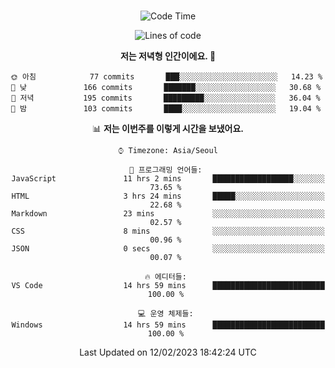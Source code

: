 <div align="center">

<br />

 <!--START_SECTION:waka-->
![Code Time](http://img.shields.io/badge/Code%20Time-292%20hrs%2044%20mins-blue)

![Lines of code](https://img.shields.io/badge/%EC%A0%80%EB%8A%94%20%EC%97%AC%ED%83%9C%EA%B9%8C%EC%A7%80%20-504%20Thousand%20%EC%A4%84%EC%9D%98%20%EC%BD%94%EB%93%9C%EB%A5%BC%20%EC%9E%91%EC%84%B1%ED%96%88%EC%96%B4%EC%9A%94.-blue)

**저는 저녁형 인간이에요. 🦉** 

```text
🌞 아침            77 commits       ███░░░░░░░░░░░░░░░░░░░░░░   14.23 % 
🌆 낮　           166 commits       ███████░░░░░░░░░░░░░░░░░░   30.68 % 
🌃 저녁           195 commits       █████████░░░░░░░░░░░░░░░░   36.04 % 
🌙 밤　           103 commits       ████░░░░░░░░░░░░░░░░░░░░░   19.04 % 

```


📊 **저는 이번주를 이렇게 시간을 보냈어요.** 

```text
⌚︎ Timezone: Asia/Seoul

💬 프로그래밍 언어들: 
JavaScript               11 hrs 2 mins       ██████████████████░░░░░░░   73.65 % 
HTML                     3 hrs 24 mins       █████░░░░░░░░░░░░░░░░░░░░   22.68 % 
Markdown                 23 mins             ░░░░░░░░░░░░░░░░░░░░░░░░░   02.57 % 
CSS                      8 mins              ░░░░░░░░░░░░░░░░░░░░░░░░░   00.96 % 
JSON                     0 secs              ░░░░░░░░░░░░░░░░░░░░░░░░░   00.07 % 

🔥 에디터들: 
VS Code                  14 hrs 59 mins      █████████████████████████   100.00 % 

💻 운영 체제들: 
Windows                  14 hrs 59 mins      █████████████████████████   100.00 % 

```


 Last Updated on 12/02/2023 18:42:24 UTC
<!--END_SECTION:waka-->

</div>
